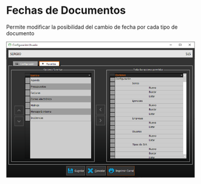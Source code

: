 # Fechas de Documentos

Permite modificar la posibilidad del cambio de fecha por cada tipo de documento

![](../../../.gitbook/assets/image%20%28309%29.png)

